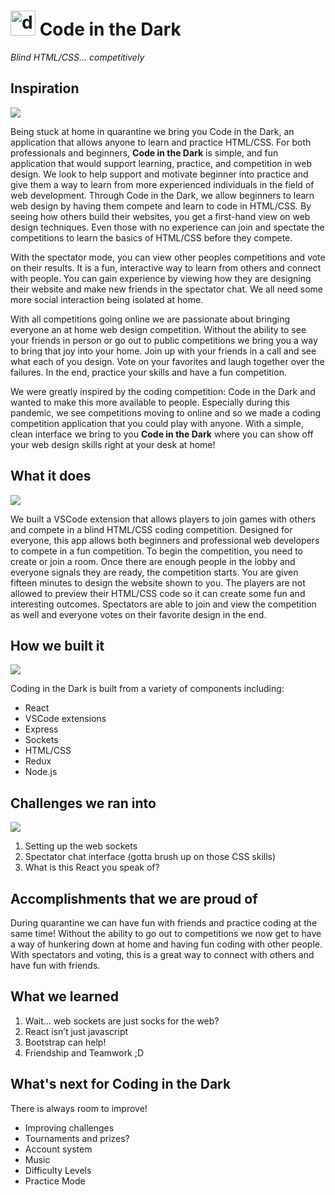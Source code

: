 # <img src="https://cdn.discordapp.com/attachments/794784858894893056/800304877661061130/logo.png" alt="drawing" style="width:40px; "/> Code in the Dark  

_Blind HTML/CSS... competitively_





## Inspiration
![](https://media.giphy.com/media/l3q2CRMVLfIp6y98Y/giphy.gif)

Being stuck at home in quarantine we bring you Code in the Dark, an application that allows anyone to learn and practice HTML/CSS. For both professionals and beginners, **Code in the Dark** is simple, and fun application that would support learning, practice, and competition in web design. We look to help support and motivate beginner into practice and give them a way to learn from more experienced individuals in the field of web development. Through Code in the Dark, we allow beginners to learn web design by having them compete and learn to code in HTML/CSS. By seeing how others build their websites, you get a first-hand view on web design techniques. Even those with no experience can join and spectate the competitions to learn the basics of HTML/CSS before they compete.  

With the spectator mode, you can view other peoples competitions and vote on their results. It is a fun, interactive way to learn from others and connect with people. You can gain experience by viewing how they are designing their website and make new friends in the spectator chat. We all need some more social interaction being isolated at home.

With all competitions going online we are passionate about bringing everyone an at home web design competition. Without the ability to see your friends in person or go out to public competitions we bring you a way to bring that joy into your home. Join up with your friends in a call and see what each of you design. Vote on your favorites and laugh together over the failures. In the end, practice your skills and have a fun competition. 

We were greatly inspired by the coding competition: Code in the Dark and wanted to make this more available to people. Especially during this pandemic, we see competitions moving to online and so we made a coding competition application that you could play with anyone. With a simple, clean interface we bring to you **Code in the Dark** where you can show off your web design skills right at your desk at home! 

## What it does
![](https://media.giphy.com/media/ckZ9gtKTTnlK1d8vNU/giphy.gif)

We built a VSCode extension that allows players to join games with others and compete in a blind HTML/CSS coding competition. Designed for everyone, this app allows both beginners and professional web developers to compete in a fun competition. To begin the competition, you need to create or join a room. Once there are enough people in the lobby and everyone signals they are ready, the competition starts. You are given fifteen minutes to design the website shown to you. The players are not allowed to preview their HTML/CSS code so it can create some fun and interesting outcomes. Spectators are able to join and view the competition as well and everyone votes on their favorite design in the end. 

## How we built it
![](https://media.giphy.com/media/yhcqymRLlv7K8/giphy.gif)

Coding in the Dark is built from a variety of components including:
* React
* VSCode extensions
* Express
* Sockets
* HTML/CSS
* Redux
* Node.js

## Challenges we ran into
![](https://media.giphy.com/media/kfLPQJRuivFwqGBxp3/giphy.gif)
1. Setting up the web sockets
2. Spectator chat interface (gotta brush up on those CSS skills)
3. What is this React you speak of?

## Accomplishments that we are proud of
During quarantine we can have fun with friends and practice coding at the same time! Without the ability to go out to competitions we now get to have a way of hunkering down at home and having fun coding with other people. With spectators and voting, this is a great way to connect with others and have fun with friends.

## What we learned
1. Wait... web sockets are just socks for the web?
2. React isn’t just javascript
3. Bootstrap can help!
4. Friendship and Teamwork ;D

## What's next for Coding in the Dark
There is always room to improve!
* Improving challenges
* Tournaments and prizes?
* Account system
* Music
* Difficulty Levels
* Practice Mode
